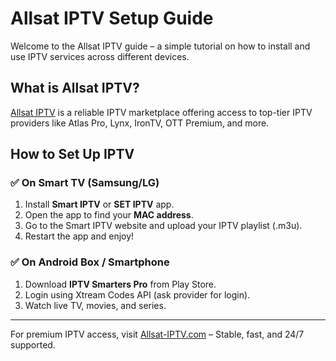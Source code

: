 # Allsat IPTV Setup Guide

Welcome to the Allsat IPTV guide – a simple tutorial on how to install and use IPTV services across different devices.

## What is Allsat IPTV?

[Allsat IPTV](https://allsat-iptv.com) is a reliable IPTV marketplace offering access to top-tier IPTV providers like Atlas Pro, Lynx, IronTV, OTT Premium, and more.

## How to Set Up IPTV

### ✅ On Smart TV (Samsung/LG)

1. Install **Smart IPTV** or **SET IPTV** app.
2. Open the app to find your **MAC address**.
3. Go to the Smart IPTV website and upload your IPTV playlist (.m3u).
4. Restart the app and enjoy!

### ✅ On Android Box / Smartphone

1. Download **IPTV Smarters Pro** from Play Store.
2. Login using Xtream Codes API (ask provider for login).
3. Watch live TV, movies, and series.

---

For premium IPTV access, visit [Allsat-IPTV.com](https://allsat-iptv.com) – Stable, fast, and 24/7 supported.

